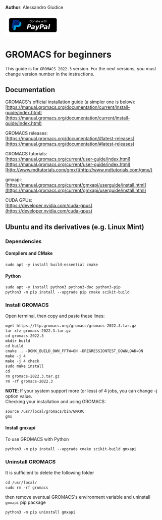**Author**: Alessandro Giudice  

<a href="https://www.paypal.com/donate/?hosted_button_id=WWSJK522GMUVC">
<img alt="" src="https://raw.githubusercontent.com/agds93/GROMACS_for_beginners/main/img/Paypal.png" width="175" height="auto">
</a>

# GROMACS for beginners
This guide is for `GROMACS 2022.3` version. For the next versions, you must change version number in the instructions.  

## Documentation
GROMACS's official installation guide (a simpler one is below):  
[https://manual.gromacs.org/documentation/current/install-guide/index.html](https://manual.gromacs.org/documentation/current/install-guide/index.html)  

GROMACS releases:  
[https://manual.gromacs.org/documentation/#latest-releases](https://manual.gromacs.org/documentation/#latest-releases)

GROMACS tutorials:  
[https://manual.gromacs.org/current/user-guide/index.html](https://manual.gromacs.org/current/user-guide/index.html)  
[http://www.mdtutorials.com/gmx/](http://www.mdtutorials.com/gmx/)  

gmxapi:   
[https://manual.gromacs.org/current/gmxapi/userguide/install.html](https://manual.gromacs.org/current/gmxapi/userguide/install.html)

CUDA GPUs:  
[https://developer.nvidia.com/cuda-gpus](https://developer.nvidia.com/cuda-gpus)

## Ubuntu and its derivatives (e.g. Linux Mint)

### Dependencies
#### Compilers and CMake
```
sudo apt -y install build-essential cmake
```
#### Python 
```
sudo apt -y install python3 python3-doc python3-pip
python3 -m pip install --upgrade pip cmake scikit-build
```
### Install GROMACS  
Open terminal, then copy and paste these lines:
```
wget https://ftp.gromacs.org/gromacs/gromacs-2022.3.tar.gz
tar xfz gromacs-2022.3.tar.gz
cd gromacs-2022.3
mkdir build
cd build
cmake .. -DGMX_BUILD_OWN_FFTW=ON -DREGRESSIONTEST_DOWNLOAD=ON
make -j 4
make -j 4 check
sudo make install
cd
rm gromacs-2022.3.tar.gz
rm -rf gromacs-2022.3
```
**NOTE**: If your system support more (or less) of 4 jobs, you can change -j option value.  
Checking your installation and using GROMACS:  
```
source /usr/local/gromacs/bin/GMXRC
gmx
```
#### Install gmxapi  
To use GROMACS with Python
```
python3 -m pip install --upgrade cmake scikit-build gmxapi
```
### Uninstall GROMACS
It is sufficient to delete the following folder
```
cd /usr/local/
sudo rm -rf gromacs
```
then remove eventual GROMACS's environment variable and uninstall `gmxapi` pip package
```
python3 -m pip uninstall gmxapi
```
